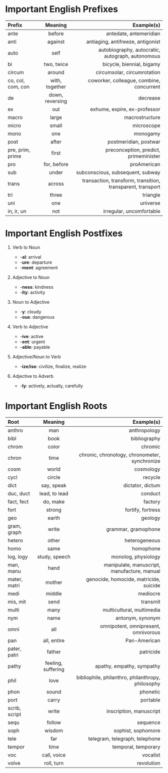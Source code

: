 # Important English Prefixes

Prefix | Meaning | Example(s)
:---|:---:|---:
ante | before | antedate, antemeridian
anti | against | antiaging, antifreeze, antigonist
auto | self | autobiography, autocratic, autograph, autonomous
bi | two, twice | bicycle, biennial, bigamy
circum | around | circumsolar, circumrotation
co, col, com, con | with, together | coworker, colleague, combine, concurrent
de | down, reversing | decrease
ex | out | exhume, expire, ex-professor
macro | large | macrostructure
micro | small | microscope
mono | one | monogamy
post | after | postmeridian, postwar
pre, prim, prime | first | preconception, predict, primeminister
pro | for, before | proAmerican
sub | under | subconscious, subsequent, subway
trans | across | transaction, transform, transition, transparent, transport
tri | three | triangle
uni | one | universe
in, ir, un | not | irregular, uncomfortable

# Important English Postfixes

1. Verb to Noun

    - -**al**: arrival
    - -**ure**: departure
    - -**ment**: agreement

1. Adjective to Noun

    - -**ness**: kindness
    - -**ity**: activity

1. Noun to Adjective

    - -**y**: cloudy
    - -**ous**: dangerous

1. Verb to Adjective

    - -**ive**: active
    - -**ent**: urgent
    - -**able**: payable

1. Adjective/Noun to Verb

    - -**ize/ise**: civilize, finalize, realize

1. Adjective to Adverb

    - -**ly**: actively, actually, carefully

# Important English Roots

Root | Meaning | Example(s)
:---|:---:|---:
anthro | man | anthropology
bibl | book | bibliography
chrom | color | chromic
chron | time | chronic, chronology, chronometer, synchronize
cosm | world | cosmology
cycl | circle | recycle
dict | say, speak | dictator, dictum
duc, duct | lead, to lead | conduct
fact, fect | do, make | factory
fort | strong | fortify, fortress
geo | earth | geology
gram, graph | write | grammar, gramophone
hetero | other | heterogeneous
homo | same | homophone
log, logy | study, speech | monolog, physiology
man, manu | hand | manipulate, manuscript, manufacture, manual
mater, matri | mother | genocide, homocide, matricide, suicide
medi | middle | mediocre
mis, mit | send | transmit
multi | many | multicultural, multimedia
nym | name | antonym, synonym
omni | all | omnipotent, omnipresent, omnivorous
pan | all, entire | Pan-American
pater, patri | father | patricide
pathy | feeling, suffering | apathy, empathy, sympathy
phil | love | bibliophile, philanthro, philanthropy, philosophy
phon | sound | phonetic
port | carry | portable
scrib, script | write | inscription, manuscript
sequ | follow | sequence
soph | wisdom | sophist, sophomore
tele | far | telegram, telegraph, telephone
tempor | time | temporal, temporary
voc | call, voice | vocalist
volve | roll, turn | revolution


